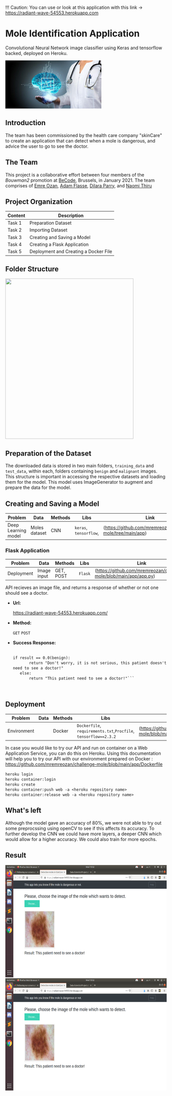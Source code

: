 !!! Caution: You can use or look at this application with this link -> https://radiant-wave-54553.herokuapp.com

# Mole Identification Application

Convolutional Neural Network image classifier using Keras and tensorflow backed, deployed on Heroku.

<img src="assets/ai-care.jpg" width="300" height="150">

## Introduction

The team has been commissioned by the health care company "skinCare" to create an application that can detect when a mole is dangerous, and advice the user to go to see the doctor. 



## The Team
This project is a collaborative effort between four members of the *Bouwman2* promotion at [BeCode](https://github.com/becodeorg), Brussels, in January 2021. The team comprises of [Emre Ozan](https://github.com/mremreozan), [Adam Flasse](https://github.com/adamflasse), [Dilara Parry](https://github.com/trickydaze), and [Naomi Thiru](https://github.com/naomithiru)



## Project Organization

| Content | Description |
|---|---|
| Task 1 | Preparation Dataset |
| Task 2 | Importing Dataset |
| Task 3 | Creating and Saving a Model |
| Task 4 | Creating a Flask Application |
| Task 5 | Deployment and Creating a Docker File |


## Folder Structure

<img src="https://github.com/mremreozan/challenge-mole/blob/main/assets/1.JPG" width="400" height="500">


## Preparation of the Dataset
The downloaded data is stored in two main folders, `training_data` and `test_data`, within each, folders containing `benign` and `malignant` images. This structure is important in accessing the respective datasets and loading them for the model.
This model uses ImageGenerator to augment and prepare the data for the model.


## Creating and Saving a Model

|__Problem__|__Data__|__Methods__|__Libs__|__Link__|
|-|-|-|-|-|
|Deep Learning model|Moles dataset |CNN|`keras`, `tensorflow`,|(https://github.com/mremreozan/challenge-mole/tree/main/app)|




### Flask Application
|__Problem__|__Data__|__Methods__|__Libs__|__Link__|
|-|-|-|-|-|
|Deployment|Image input|GET, POST|`Flask`|(https://github.com/mremreozan/challenge-mole/blob/main/app/app.py)|

API recieves an image file, and returns a response of whether or not one should see a doctor.

* **Url:**
    
    https://radiant-wave-54553.herokuapp.com/

* **Method:**

  `GET` `POST`

* **Success Response:**

    ```
    
    if result == 0.0(benign):
           return "Don't worry, it is not serious, this patient doesn't need to see a doctor!"
       else:
           return "This patient need to see a doctor!"```



## Deployment

|__Problem__|__Data__|__Methods__|__Libs__|__Link__|
|-|-|-|-|-|
|Environment||Docker|`Dockerfile`, `requirements.txt`,`Procfile`, `tensorflow==2.3.2`|(https://github.com/mremreozan/challenge-mole/blob/main/app/Dockerfile)| |


In case you would like to try our API and run on container on a Web Application Service, you can do this on Heroku.
Using this documentation will help you to try our API with our environment prepared on Docker : https://github.com/mremreozan/challenge-mole/blob/main/app/Dockerfile

```
heroku login
heroku container:login
heroku create
heroku container:push web -a <heroku repository name>
heroku container:release web -a <heroku repository name>
```



## What's left
Although the model gave an accuracy of 80%, we were not able to try out some preprocssing using openCV to see if this affects its accuracy.
To further develop the CNN we could have more layers, a deeper CNN which would allow for a higher accuracy. We could also train for more epochs.


## Result

<img src="assets/result1.png" width="600" height="350">
<br>
<img src="assets/result1.png" width="600" height="350">